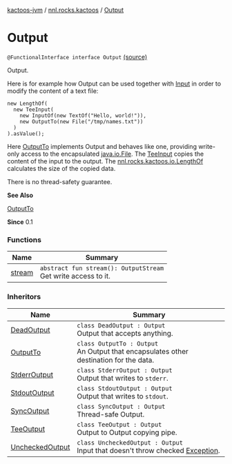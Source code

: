 [kactoos-jvm](../../index.md) / [nnl.rocks.kactoos](../index.md) / [Output](.)

# Output

`@FunctionalInterface interface Output` [(source)](https://github.com/neonailol/kactoos/blob/master/kactoos-jvm/src/main/kotlin/nnl/rocks/kactoos/Output.kt#L37)

Output.

Here is for example how Output can be used
together with [Input](../-input/index.md) in order to modify the content
of a text file:

```
new LengthOf(
  new TeeInput(
    new InputOf(new TextOf("Hello, world!")),
    new OutputTo(new File("/tmp/names.txt"))
  )
).asValue();
```

Here [OutputTo](../../nnl.rocks.kactoos.io/-output-to/index.md) implements Output and behaves like
one, providing write-only access to the encapsulated
[java.io.File](#). The [TeeInput](../../nnl.rocks.kactoos.io/-tee-input/index.md) copies the content of the
input to the output. The [nnl.rocks.kactoos.io.LengthOf](../../nnl.rocks.kactoos.io/-length-of/index.md)
calculates the size of the copied data.

There is no thread-safety guarantee.

**See Also**

[OutputTo](../../nnl.rocks.kactoos.io/-output-to/index.md)

**Since**
0.1

### Functions

| Name | Summary |
|---|---|
| [stream](stream.md) | `abstract fun stream(): OutputStream`<br>Get write access to it. |

### Inheritors

| Name | Summary |
|---|---|
| [DeadOutput](../../nnl.rocks.kactoos.io/-dead-output/index.md) | `class DeadOutput : Output`<br>Output that accepts anything. |
| [OutputTo](../../nnl.rocks.kactoos.io/-output-to/index.md) | `class OutputTo : Output`<br>An Output that encapsulates other destination for the data. |
| [StderrOutput](../../nnl.rocks.kactoos.io/-stderr-output/index.md) | `class StderrOutput : Output`<br>Output that writes to `stderr`. |
| [StdoutOutput](../../nnl.rocks.kactoos.io/-stdout-output/index.md) | `class StdoutOutput : Output`<br>Output that writes to `stdout`. |
| [SyncOutput](../../nnl.rocks.kactoos.io/-sync-output/index.md) | `class SyncOutput : Output`<br>Thread-safe Output. |
| [TeeOutput](../../nnl.rocks.kactoos.io/-tee-output/index.md) | `class TeeOutput : Output`<br>Output to Output copying pipe. |
| [UncheckedOutput](../../nnl.rocks.kactoos.io/-unchecked-output/index.md) | `class UncheckedOutput : Output`<br>Input that doesn't throw checked [Exception](https://kotlinlang.org/api/latest/jvm/stdlib/kotlin/-exception/index.html). |
